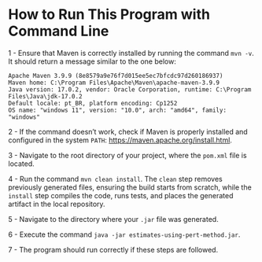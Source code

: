 # How to Run This Program with Command Line

1 - Ensure that Maven is correctly installed by running the command `mvn -v`. It should return a message similar to the one below:
```
Apache Maven 3.9.9 (8e8579a9e76f7d015ee5ec7bfcdc97d260186937)
Maven home: C:\Program Files\Apache\Maven\apache-maven-3.9.9
Java version: 17.0.2, vendor: Oracle Corporation, runtime: C:\Program Files\Java\jdk-17.0.2
Default locale: pt_BR, platform encoding: Cp1252
OS name: "windows 11", version: "10.0", arch: "amd64", family: "windows"
```
2 - If the command doesn’t work, check if Maven is properly installed and configured in the system `PATH`: https://maven.apache.org/install.html.

3 - Navigate to the root directory of your project, where the `pom.xml` file is located.

4 - Run the command `mvn clean install`. The `clean` step removes previously generated files, ensuring the build starts from scratch, while the `install` step compiles the code, runs tests, and places the generated artifact in the local repository.

5 - Navigate to the directory where your `.jar` file was generated.

6 - Execute the command `java -jar estimates-using-pert-method.jar`.

7 - The program should run correctly if these steps are followed.
